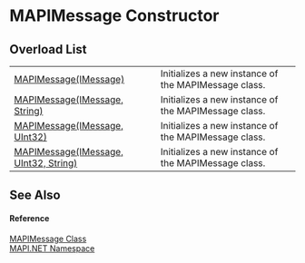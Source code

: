 # MAPIMessage Constructor


## Overload List
<table>
<tr>
<td><a href="M_MAPI_NET_MAPIMessage__ctor.md">MAPIMessage(IMessage)</a></td>
<td>Initializes a new instance of the MAPIMessage class.</td></tr>
<tr>
<td><a href="M_MAPI_NET_MAPIMessage__ctor_1.md">MAPIMessage(IMessage, String)</a></td>
<td>Initializes a new instance of the MAPIMessage class.</td></tr>
<tr>
<td><a href="M_MAPI_NET_MAPIMessage__ctor_2.md">MAPIMessage(IMessage, UInt32)</a></td>
<td>Initializes a new instance of the MAPIMessage class.</td></tr>
<tr>
<td><a href="M_MAPI_NET_MAPIMessage__ctor_3.md">MAPIMessage(IMessage, UInt32, String)</a></td>
<td>Initializes a new instance of the MAPIMessage class.</td></tr>
</table>

## See Also


#### Reference
<a href="T_MAPI_NET_MAPIMessage.md">MAPIMessage Class</a>  
<a href="N_MAPI_NET.md">MAPI.NET Namespace</a>  
